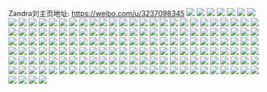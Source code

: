 Zandra刘主页地址: https://weibo.com/u/3237098345 
![](https://wx4.sinaimg.cn/mw2000/c0f23369ly1h9gesi3c2gj20u016d7jv.jpg) 
![](https://wx4.sinaimg.cn/mw2000/c0f23369ly1h9gesix9dsj20u0143gz6.jpg) 
![](https://wx4.sinaimg.cn/mw2000/c0f23369ly1h9geskkdghj20u0140gvy.jpg) 
![](https://wx4.sinaimg.cn/mw2000/c0f23369ly1h9geshbcz1j20u0140gwo.jpg) 
![](https://wx4.sinaimg.cn/mw2000/c0f23369ly1h9gesk0mauj20u01407cu.jpg) 
![](https://wx4.sinaimg.cn/mw2000/c0f23369ly1h9gesji7yqj20u014047u.jpg) 
![](https://wx4.sinaimg.cn/mw2000/c0f23369ly1h9753jbm3vj20u01hc14l.jpg) 
![](https://wx4.sinaimg.cn/mw2000/c0f23369ly1h9753o1dj6j20u01hck32.jpg) 
![](https://wx4.sinaimg.cn/mw2000/c0f23369ly1h9753mxv2ej20u01hc14c.jpg) 
![](https://wx4.sinaimg.cn/mw2000/c0f23369ly1h9753oyxoaj20u01eyk1y.jpg) 
![](https://wx4.sinaimg.cn/mw2000/c0f23369ly1h96nabrrtyj21hc1hcqk7.jpg) 
![](https://wx4.sinaimg.cn/mw2000/c0f23369ly1h93pumkjvzj20u01dhk9h.jpg) 
![](https://wx4.sinaimg.cn/mw2000/c0f23369ly1h93puia1qdj225l32w7wl.jpg) 
![](https://wx4.sinaimg.cn/mw2000/c0f23369ly1h93pujs6wtj21mw280u0x.jpg) 
![](https://wx4.sinaimg.cn/mw2000/c0f23369ly1h8wlsk9qg7j22bh2avnpe.jpg) 
![](https://wx4.sinaimg.cn/mw2000/c0f23369ly1h8wlsipotvj229h2yjx6r.jpg) 
![](https://wx4.sinaimg.cn/mw2000/c0f23369ly1h8t8c2v56pj20u00u0n3z.jpg) 
![](https://wx4.sinaimg.cn/mw2000/c0f23369ly1h8t8c3hb28j20u00u0n19.jpg) 
![](https://wx4.sinaimg.cn/mw2000/c0f23369ly1h8t8c3tcdmj20u00u0jv9.jpg) 
![](https://wx4.sinaimg.cn/mw2000/c0f23369ly1h8pflkgi2bj20u0140n3q.jpg) 
![](https://wx4.sinaimg.cn/mw2000/c0f23369ly1h8pflk0ltbj20u0140167.jpg) 
![](https://wx4.sinaimg.cn/mw2000/c0f23369ly1h8pfllmdq9j20u01404h4.jpg) 
![](https://wx4.sinaimg.cn/mw2000/c0f23369ly1h8m9m71gmhj20u0140ald.jpg) 
![](https://wx4.sinaimg.cn/mw2000/c0f23369ly1h8m9m9zo46j20u01407aq.jpg) 
![](https://wx4.sinaimg.cn/mw2000/c0f23369ly1h8m9mad3cej20u00u0gqd.jpg) 
![](https://wx4.sinaimg.cn/mw2000/c0f23369ly1h8m9m8xru8j20u0140agn.jpg) 
![](https://wx4.sinaimg.cn/mw2000/c0f23369ly1h8m9olgngyj20u01hctit.jpg) 
![](https://wx4.sinaimg.cn/mw2000/c0f23369ly1h8m9m8f8msj20u0140gyp.jpg) 
![](https://wx4.sinaimg.cn/mw2000/c0f23369ly1h8h6lputjmj20u0143dq2.jpg) 
![](https://wx4.sinaimg.cn/mw2000/c0f23369ly1h8h6lpbfm4j20u0140te4.jpg) 
![](https://wx4.sinaimg.cn/mw2000/c0f23369ly1h8h6lqc9ofj20u0140gqz.jpg) 
![](https://wx4.sinaimg.cn/mw2000/c0f23369gy1h427fdzra1j20n00njjtz.jpg) 
![](https://wx4.sinaimg.cn/mw2000/c0f23369ly1h29c55hv03j216p1kw4qp.jpg) 
![](https://wx4.sinaimg.cn/mw2000/c0f23369ly1h29c59xsh9j216p1kw1kx.jpg) 
![](https://wx4.sinaimg.cn/mw2000/c0f23369ly1h29c50ba9qj216p1kwe81.jpg) 
![](https://wx4.sinaimg.cn/mw2000/c0f23369ly1h09r3clsuwj22c0340kjn.jpg) 
![](https://wx4.sinaimg.cn/mw2000/c0f23369ly1h09r3apreyj21yk2zux6p.jpg) 
![](https://wx4.sinaimg.cn/mw2000/c0f23369ly1h09r39qenuj235s33k1ky.jpg) 
![](https://wx4.sinaimg.cn/mw2000/c0f23369ly1h09r391lx8j20u0180al2.jpg) 
![](https://wx4.sinaimg.cn/mw2000/003x4x9Dly1gv1caaf4hpj62c034rqv602.jpg) 
![](https://wx4.sinaimg.cn/mw2000/003x4x9Dly1gv1cadyfr9j62c0340b2c02.jpg) 
![](https://wx4.sinaimg.cn/mw2000/003x4x9Dly1gv1caiqc16j628q301npe02.jpg) 
![](https://wx4.sinaimg.cn/mw2000/003x4x9Dly1gv1ca4bfwhj62c034j7wi02.jpg) 
![](https://wx4.sinaimg.cn/mw2000/003x4x9Dly1gv1ca7fye0j62c034d7wj02.jpg) 
![](https://wx4.sinaimg.cn/mw2000/c0f23369ly1gv1cansdxwj22c02c01kz.jpg) 
![](https://wx4.sinaimg.cn/mw2000/c0f23369ly1gt3zroqkq0j20n01ds46l.jpg) 
![](https://wx4.sinaimg.cn/mw2000/c0f23369ly1gt3zrv7qo6j22c02c01ky.jpg) 
![](https://wx4.sinaimg.cn/mw2000/c0f23369ly1gt3zrwov48j22c02c01ky.jpg) 
![](https://wx4.sinaimg.cn/mw2000/003x4x9Dly1gt3zroeir1j60sg1kwtru02.jpg) 
![](https://wx4.sinaimg.cn/mw2000/003x4x9Dly1gt3zru1vu9j61o01pehdt02.jpg) 
![](https://wx4.sinaimg.cn/mw2000/c0f23369ly1gt3zs0rkh7j21o01o0hdt.jpg) 
![](https://wx4.sinaimg.cn/mw2000/c0f23369ly1gt3zrphbxnj21jf1jftn2.jpg) 
![](https://wx4.sinaimg.cn/mw2000/c0f23369ly1gt3zrr1umpj21o01osb29.jpg) 
![](https://wx4.sinaimg.cn/mw2000/003x4x9Dly1gt3zrylh2ij62c02c01ky02.jpg) 
![](https://wx4.sinaimg.cn/mw2000/c0f23369ly1gml5vvg1jcj229k29kqv5.jpg) 
![](https://wx4.sinaimg.cn/mw2000/c0f23369ly1gml5vxcfxrj22c02c0kjn.jpg) 
![](https://wx4.sinaimg.cn/mw2000/c0f23369ly1gml5vovv7wj229o29o4qq.jpg) 
![](https://wx4.sinaimg.cn/mw2000/c0f23369ly1gml5vugp82j22c02canpd.jpg) 
![](https://wx4.sinaimg.cn/mw2000/c0f23369ly1gml5vr8bipj20n01ds1kz.jpg) 
![](https://wx4.sinaimg.cn/mw2000/c0f23369ly1gml5vt7r3rj22c034ib2a.jpg) 
![](https://wx4.sinaimg.cn/mw2000/c0f23369ly1gilvs09u5yj20zu1c3kjl.jpg) 
![](https://wx4.sinaimg.cn/mw2000/c0f23369ly1gilvs37owxj24tc37kx70.jpg) 
![](https://wx4.sinaimg.cn/mw2000/c0f23369ly1gilvry99paj24tc37kkjx.jpg) 
![](https://wx4.sinaimg.cn/mw2000/c0f23369ly1gggchfm0o9j232o2bnqv6.jpg) 
![](https://wx4.sinaimg.cn/mw2000/c0f23369ly1gggche019qj22702xehdw.jpg) 
![](https://wx4.sinaimg.cn/mw2000/c0f23369ly1gggchgtn88j22c02c0u0z.jpg) 
![](https://wx4.sinaimg.cn/mw2000/c0f23369ly1gggchiw4cij22b633aqv6.jpg) 
![](https://wx4.sinaimg.cn/mw2000/c0f23369ly1gggchi0ezxj228y2zyu0y.jpg) 
![](https://wx4.sinaimg.cn/mw2000/c0f23369ly1gggchevzqyj22bb333qv5.jpg) 
![](https://wx4.sinaimg.cn/mw2000/c0f23369ly1gg7vgyjschj21o01ogx6p.jpg) 
![](https://wx4.sinaimg.cn/mw2000/c0f23369ly1gg7vgzsz9tj21o01ocu0x.jpg) 
![](https://wx4.sinaimg.cn/mw2000/c0f23369ly1gg7vh1artxj22c0340npd.jpg) 
![](https://wx4.sinaimg.cn/mw2000/c0f23369ly1gfod9ogltxj22c02c0u0y.jpg) 
![](https://wx4.sinaimg.cn/mw2000/c0f23369ly1gfod9qn2jnj229n2a4hdu.jpg) 
![](https://wx4.sinaimg.cn/mw2000/c0f23369ly1gfod9sjczdj22c02c0hdu.jpg) 
![](https://wx4.sinaimg.cn/mw2000/c0f23369ly1gfod9pz70jj21o01o0kjm.jpg) 
![](https://wx4.sinaimg.cn/mw2000/c0f23369ly1gfod9rvx6ej21o01o0x6p.jpg) 
![](https://wx4.sinaimg.cn/mw2000/c0f23369ly1gfod9p6arbj21o01o0hdu.jpg) 
![](https://wx4.sinaimg.cn/mw2000/c0f23369ly1gf0eix1b60j215y0u049c.jpg) 
![](https://wx4.sinaimg.cn/mw2000/c0f23369ly1gf0ejaqitxj22c02c0npe.jpg) 
![](https://wx4.sinaimg.cn/mw2000/c0f23369ly1gf0eirz1h3j21o01o4x6p.jpg) 
![](https://wx4.sinaimg.cn/mw2000/c0f23369ly1gf0ejoyyo1j22aw2b24qr.jpg) 
![](https://wx4.sinaimg.cn/mw2000/c0f23369ly1gf0ejj3v0nj22a52abnpe.jpg) 
![](https://wx4.sinaimg.cn/mw2000/c0f23369ly1gf0ejg3np8j22c02c0npf.jpg) 
![](https://wx4.sinaimg.cn/mw2000/c0f23369ly1gf0eivc5cxj22c02c07wj.jpg) 
![](https://wx4.sinaimg.cn/mw2000/c0f23369ly1gf0ej7c74jj22c02c0qv7.jpg) 
![](https://wx4.sinaimg.cn/mw2000/c0f23369ly1gf0ej2nglqj22c02c0u0z.jpg) 
![](https://wx4.sinaimg.cn/mw2000/c0f23369ly1gevoeoabfhj213y140kjl.jpg) 
![](https://wx4.sinaimg.cn/mw2000/c0f23369ly1gevoel3o0sj20wk0wqgv9.jpg) 
![](https://wx4.sinaimg.cn/mw2000/c0f23369ly1gevoeif06ij213k1401ky.jpg) 
![](https://wx4.sinaimg.cn/mw2000/c0f23369ly1gevoejw5m5j213d140hdt.jpg) 
![](https://wx4.sinaimg.cn/mw2000/c0f23369ly1gevoeheksmj21401404qq.jpg) 
![](https://wx4.sinaimg.cn/mw2000/c0f23369ly1gevodwcvn8j2140140kjl.jpg) 
![](https://wx4.sinaimg.cn/mw2000/c0f23369ly1geqyac5ynbj22c02cmnpf.jpg) 
![](https://wx4.sinaimg.cn/mw2000/c0f23369ly1geqya97rn2j22c02cikjn.jpg) 
![](https://wx4.sinaimg.cn/mw2000/c0f23369ly1geqyaen9qkj22c02cmx6q.jpg) 
![](https://wx4.sinaimg.cn/mw2000/c0f23369ly1geovywhw58j22ag2agqv6.jpg) 
![](https://wx4.sinaimg.cn/mw2000/c0f23369ly1geovyrhpq0j21ei1ei1kx.jpg) 
![](https://wx4.sinaimg.cn/mw2000/c0f23369ly1geovyu4rbrj22c02c0e83.jpg) 
![](https://wx4.sinaimg.cn/mw2000/c0f23369ly1geovymrboyj22c02c0b2b.jpg) 
![](https://wx4.sinaimg.cn/mw2000/c0f23369ly1geovyqmf77j22c02c0b2b.jpg) 
![](https://wx4.sinaimg.cn/mw2000/c0f23369ly1geovyouj1mj22c02c0b2b.jpg) 
![](https://wx4.sinaimg.cn/mw2000/c0f23369ly1geovz2aeyhj22c02c0kjm.jpg) 
![](https://wx4.sinaimg.cn/mw2000/c0f23369ly1geovyzepf2j22c02c0x6q.jpg) 
![](https://wx4.sinaimg.cn/mw2000/c0f23369ly1geovykoyp0j22ba2ba1ky.jpg) 
![](https://wx4.sinaimg.cn/mw2000/c0f23369ly1ge6b5wnn3kj214014042j.jpg) 
![](https://wx4.sinaimg.cn/mw2000/c0f23369ly1ge6b5zjnr7j22c02c0e81.jpg) 
![](https://wx4.sinaimg.cn/mw2000/c0f23369ly1ge6b5xuu8uj2140140q78.jpg) 
![](https://wx4.sinaimg.cn/mw2000/c0f23369ly1ge6b5vu7dlj214014078i.jpg) 
![](https://wx4.sinaimg.cn/mw2000/c0f23369ly1ge6b5xl2icj214014010h.jpg) 
![](https://wx4.sinaimg.cn/mw2000/c0f23369ly1ge6b5yl6cnj22c02c0e81.jpg) 
![](https://wx4.sinaimg.cn/mw2000/c0f23369ly1ge6b5wc9yhj2140140ai3.jpg) 
![](https://wx4.sinaimg.cn/mw2000/c0f23369ly1ge6b5y1y0fj2140140tda.jpg) 
![](https://wx4.sinaimg.cn/mw2000/c0f23369ly1ge6b5x3j62j2140140dob.jpg) 
![](https://wx4.sinaimg.cn/mw2000/c0f23369ly1gdrtp3ztgfj20n00mttha.jpg) 
![](https://wx4.sinaimg.cn/mw2000/c0f23369ly1gdrtp49i89j20n00nmdst.jpg) 
![](https://wx4.sinaimg.cn/mw2000/c0f23369ly1gdrtp3ky8nj22c02c04qq.jpg) 
![](https://wx4.sinaimg.cn/mw2000/c0f23369ly1gdi3hroh5mj20fg08b75f.jpg) 
![](https://wx4.sinaimg.cn/mw2000/c0f23369ly1gdhnmq70yrj22c02c0x6q.jpg) 
![](https://wx4.sinaimg.cn/mw2000/c0f23369ly1gdhnmm9m40j22c02c0qv6.jpg) 
![](https://wx4.sinaimg.cn/mw2000/c0f23369ly1gdhnmoazwuj22801o0kjl.jpg) 
![](https://wx4.sinaimg.cn/mw2000/c0f23369ly1gdef71cvj0j228j28jqv6.jpg) 
![](https://wx4.sinaimg.cn/mw2000/c0f23369ly1gdd33yvioej23402c01l0.jpg) 
![](https://wx4.sinaimg.cn/mw2000/c0f23369ly1gdd346jwu3j23402c0qv7.jpg) 
![](https://wx4.sinaimg.cn/mw2000/c0f23369ly1gdd33f2u61j21o01o04qq.jpg) 
![](https://wx4.sinaimg.cn/mw2000/c0f23369ly1gdd33k9dqej21a81cg4qp.jpg) 
![](https://wx4.sinaimg.cn/mw2000/c0f23369ly1gdb1i9gaq1j21o01o0hdt.jpg) 
![](https://wx4.sinaimg.cn/mw2000/c0f23369ly1gdb1i8b2l1j222s22sb2a.jpg) 
![](https://wx4.sinaimg.cn/mw2000/c0f23369ly1gdb1idatb9j2287287e82.jpg) 
![](https://wx4.sinaimg.cn/mw2000/c0f23369ly1gdb1i66f5wj20n00yidsw.jpg) 
![](https://wx4.sinaimg.cn/mw2000/c0f23369ly1gdb1i6fsxqj20n00n07an.jpg) 
![](https://wx4.sinaimg.cn/mw2000/c0f23369ly1gdb1i6ss55j20pj0pjdlf.jpg) 
![](https://wx4.sinaimg.cn/mw2000/c0f23369ly1gccb9b9e09j21400u0dqb.jpg) 
![](https://wx4.sinaimg.cn/mw2000/c0f23369ly1gbh68m780sj22c02c0e83.jpg) 
![](https://wx4.sinaimg.cn/mw2000/c0f23369ly1gau028j3c8j222k340x6p.jpg) 
![](https://wx4.sinaimg.cn/mw2000/c0f23369ly1gau02ac3pij22783401ky.jpg) 
![](https://wx4.sinaimg.cn/mw2000/c0f23369ly1gau02597rpj234023kx6p.jpg) 
![](https://wx4.sinaimg.cn/mw2000/c0f23369ly1gau01zamekj23402kcqv7.jpg) 
![](https://wx4.sinaimg.cn/mw2000/c0f23369ly1gau023by8gj23402gknpe.jpg) 
![](https://wx4.sinaimg.cn/mw2000/c0f23369ly1gau02dob1cj22io1osb29.jpg) 
![](https://wx4.sinaimg.cn/mw2000/c0f23369ly1galqysdfdkj21no2io4qp.jpg) 
![](https://wx4.sinaimg.cn/mw2000/c0f23369ly1galqylj5eyj222o340npf.jpg) 
![](https://wx4.sinaimg.cn/mw2000/c0f23369ly1galqzmi9t8j21o42io7wh.jpg) 
![](https://wx4.sinaimg.cn/mw2000/c0f23369ly1galqyur7jaj234022ob29.jpg) 
![](https://wx4.sinaimg.cn/mw2000/c0f23369ly1galqyq84n7j21o02iox51.jpg) 
![](https://wx4.sinaimg.cn/mw2000/c0f23369ly1galqyoacokj21og2io7wh.jpg) 
![](https://wx4.sinaimg.cn/mw2000/c0f23369ly1galqyy3u01j22io1whx6p.jpg) 
![](https://wx4.sinaimg.cn/mw2000/c0f23369ly1galqz60951j22c02c0b29.jpg) 
![](https://wx4.sinaimg.cn/mw2000/c0f23369ly1galqz356eoj22c02coqv6.jpg) 
![](https://wx4.sinaimg.cn/mw2000/c0f23369ly1gabln64f6bj22c02c0npd.jpg) 
![](https://wx4.sinaimg.cn/mw2000/c0f23369ly1gabln4k7chj22c02c0npd.jpg) 
![](https://wx4.sinaimg.cn/mw2000/c0f23369ly1g9wofmm0whj21o01o0npd.jpg) 
![](https://wx4.sinaimg.cn/mw2000/c0f23369ly1g9wofjrblmj22c02c07wh.jpg) 
![](https://wx4.sinaimg.cn/mw2000/c0f23369ly1g9wofgwo1gj20e80e0762.jpg) 
![](https://wx4.sinaimg.cn/mw2000/c0f23369ly1g9tr874olhj20u00u0alv.jpg) 
![](https://wx4.sinaimg.cn/mw2000/c0f23369ly1g9tr86f7xij20vl0u0142.jpg) 
![](https://wx4.sinaimg.cn/mw2000/c0f23369ly1g9tr82ykzej20u00u0ti5.jpg) 
![](https://wx4.sinaimg.cn/mw2000/c0f23369ly1g9tr87u1jyj20u00u07g2.jpg) 
![](https://wx4.sinaimg.cn/mw2000/c0f23369ly1g9tr84va5cj20u00uegtd.jpg) 
![](https://wx4.sinaimg.cn/mw2000/c0f23369ly1g9tr826kvsj20u00u0aji.jpg) 
![](https://wx4.sinaimg.cn/mw2000/c0f23369ly1g9tr83l5mqj20u00u010d.jpg) 
